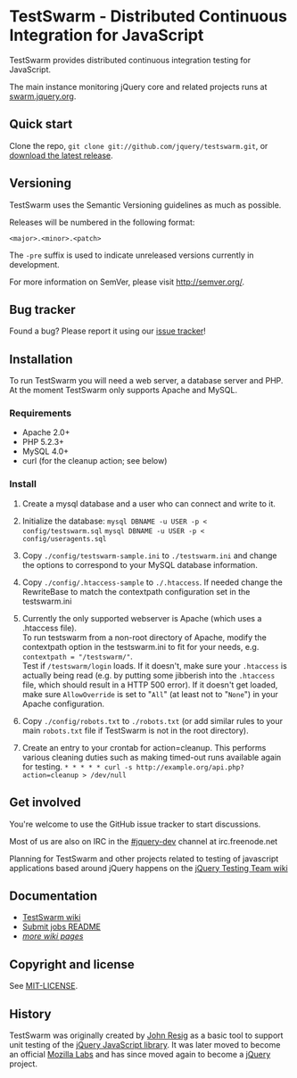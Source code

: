 TestSwarm - Distributed Continuous Integration for JavaScript
=================

TestSwarm provides distributed continuous integration testing for
JavaScript.

The main instance monitoring jQuery core and related projects runs at
[swarm.jquery.org](http://swarm.jquery.org/).



Quick start
----------

Clone the repo, `git clone git://github.com/jquery/testswarm.git`, or
[download the latest
release](https://github.com/jquery/testswarm/zipball/master).



Versioning
----------

TestSwarm uses the Semantic Versioning guidelines as much as possible.

Releases will be numbered in the following format:

`<major>.<minor>.<patch>`

The `-pre` suffix is used to indicate unreleased versions currently in
development.

For more information on SemVer, please visit http://semver.org/.



Bug tracker
-----------

Found a bug? Please report it using our [issue
tracker](https://github.com/jquery/testswarm/issues)!



Installation
-----------

To run TestSwarm you will need a web server, a database server and PHP.
At the moment TestSwarm only supports Apache and MySQL.

### Requirements

* Apache 2.0+
* PHP 5.2.3+
* MySQL 4.0+
* curl (for the cleanup action; see below)

### Install

1. Create a mysql database and a user who can connect and write to it.

1. Initialize the database:
   `mysql DBNAME -u USER -p < config/testswarm.sql`
   `mysql DBNAME -u USER -p < config/useragents.sql`

1. Copy `./config/testswarm-sample.ini` to `./testswarm.ini` and change the
   options to correspond to your MySQL database information.

1. Copy `./config/.htaccess-sample` to `./.htaccess`. If needed change the
   RewriteBase to match the contextpath configuration set in the testswarm.ini

1. Currently the only supported webserver is Apache (which uses a .htaccess
   file).<br/>
   To run testswarm from a non-root directory of Apache, modify the
   contextpath option in the testswarm.ini to fit for your needs, e.g.
   `contextpath = "/testswarm/"`.<br/>
   Test if `/testswarm/login` loads. If it doesn't, make sure your
   `.htaccess` is actually being read (e.g. by putting some jibberish into the
   `.htaccess` file, which should result in a HTTP 500 error). If it doesn't get
   loaded, make sure `AllowOverride` is set to "`All`" (at least not to
   "`None`") in your Apache configuration.

1. Copy `./config/robots.txt` to `./robots.txt` (or add similar rules to your
   main `robots.txt` file if TestSwarm is not in the root directory).

1. Create an entry to your crontab for action=cleanup. This performs various
   cleaning duties such as making timed-out runs available again for testing.
   `* * * * * curl -s http://example.org/api.php?action=cleanup > /dev/null`



Get involved
---------------------

You're welcome to use the GitHub issue tracker to start discussions.

Most of us are also on IRC in the
[#jquery-dev](http://webchat.freenode.net/?channels=jquery-dev) channel at
irc.freenode.net

Planning for TestSwarm and other projects related to testing of javascript
applications based around jQuery happens on the [jQuery Testing Team
wiki](http://jquerytesting.pbworks.com)


Documentation
---------------------

* [TestSwarm wiki](https://github.com/jquery/testswarm/wiki)
* [Submit jobs README](https://github.com/jquery/testswarm/blob/master/scripts/addjob/README.md)
* _[more wiki pages](https://github.com/jquery/testswarm/wiki/_pages)_



Copyright and license
---------------------

See
[MIT-LICENSE](https://raw.github.com/jquery/testswarm/master/MIT-LICENSE).



History
---------------------

TestSwarm was originally created by [John Resig](http://ejohn.org/) as a
basic tool to support unit testing of the [jQuery JavaScript
library](http://jquery.com). It was later moved to become an official
[Mozilla Labs](http://labs.mozilla.com/) and has since moved again to become
a [jQuery](http://jquery.org/) project.
